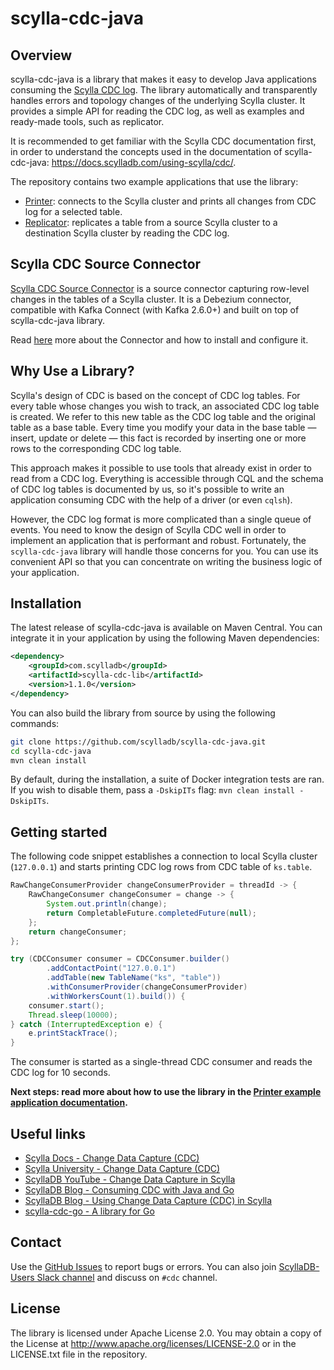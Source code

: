 # scylla-cdc-java

## Overview

scylla-cdc-java is a library that makes it easy to develop Java applications consuming the [Scylla CDC log](https://docs.scylladb.com/using-scylla/cdc/). The library automatically and transparently handles errors and topology changes of the underlying Scylla cluster. It provides a simple API for reading the CDC log, as well as examples and ready-made tools, such as replicator.

It is recommended to get familiar with the Scylla CDC documentation first, in order to understand the concepts used in the documentation of scylla-cdc-java: https://docs.scylladb.com/using-scylla/cdc/.

The repository contains two example applications that use the library:
- [Printer](scylla-cdc-printer): connects to the Scylla cluster and prints all changes from CDC log for a selected table.
- [Replicator](scylla-cdc-replicator): replicates a table from a source Scylla cluster to a destination Scylla cluster by reading the CDC log.

## Scylla CDC Source Connector
[Scylla CDC Source Connector](https://github.com/scylladb/scylla-cdc-source-connector) is a source connector capturing row-level changes in the tables of a Scylla cluster. It is a Debezium connector, compatible with Kafka Connect (with Kafka 2.6.0+) and built on top of scylla-cdc-java library.

Read [here](https://github.com/scylladb/scylla-cdc-source-connector) more about the Connector and how to install and configure it.

## Why Use a Library?
Scylla's design of CDC is based on the concept of CDC log tables. For every table whose changes you wish to track, an associated CDC log table is created. We refer to this new table as the CDC log table and the original table as a base table. Every time you modify your data in the base table — insert, update or delete — this fact is recorded by inserting one or more rows to the corresponding CDC log table.

This approach makes it possible to use tools that already exist in order to read from a CDC log. Everything is accessible through CQL and the schema of CDC log tables is documented by us, so it's possible to write an application consuming CDC with the help of a driver (or even `cqlsh`).

However, the CDC log format is more complicated than a single queue of events. You need to know the design of Scylla CDC well in order to implement an application that is performant and robust. Fortunately, the `scylla-cdc-java` library will handle those concerns for you. You can use its convenient API so that you can concentrate on writing the business logic of your application.

## Installation

The latest release of scylla-cdc-java is available on Maven Central. You can integrate it in your application by using the following Maven dependencies:
```xml
<dependency>
    <groupId>com.scylladb</groupId>
    <artifactId>scylla-cdc-lib</artifactId>
    <version>1.1.0</version>
</dependency>
```

You can also build the library from source by using the following commands:
```bash
git clone https://github.com/scylladb/scylla-cdc-java.git
cd scylla-cdc-java
mvn clean install
```

By default, during the installation, a suite of Docker integration tests are ran. If you wish to disable them, pass a
`-DskipITs` flag: `mvn clean install -DskipITs`.

## Getting started

The following code snippet establishes a connection to local Scylla cluster (`127.0.0.1`) and starts printing CDC log rows from CDC table of `ks.table`.

```java
RawChangeConsumerProvider changeConsumerProvider = threadId -> {
    RawChangeConsumer changeConsumer = change -> {
        System.out.println(change);
        return CompletableFuture.completedFuture(null);
    };
    return changeConsumer;
};

try (CDCConsumer consumer = CDCConsumer.builder()
        .addContactPoint("127.0.0.1")
        .addTable(new TableName("ks", "table"))
        .withConsumerProvider(changeConsumerProvider)
        .withWorkersCount(1).build()) {
    consumer.start();
    Thread.sleep(10000);
} catch (InterruptedException e) {
    e.printStackTrace();
}
```

The consumer is started as a single-thread CDC consumer and reads the CDC log for 10 seconds.

**Next steps: read more about how to use the library in the [Printer example application documentation](scylla-cdc-printer).**

## Useful links

- [Scylla Docs - Change Data Capture (CDC)](https://docs.scylladb.com/using-scylla/cdc/)
- [Scylla University - Change Data Capture (CDC)](https://university.scylladb.com/courses/scylla-operations/lessons/change-data-capture-cdc/)
- [ScyllaDB YouTube - Change Data Capture in Scylla](https://www.youtube.com/watch?v=392Nbfrq7Dg)
- [ScyllaDB Blog - Consuming CDC with Java and Go](https://www.scylladb.com/2021/02/09/consuming-cdc-with-java-and-go/)
- [ScyllaDB Blog - Using Change Data Capture (CDC) in Scylla](https://www.scylladb.com/2020/07/23/using-change-data-capture-cdc-in-scylla/)
- [scylla-cdc-go - A library for Go](https://github.com/scylladb/scylla-cdc-go)

## Contact

Use the [GitHub Issues](https://github.com/scylladb/scylla-cdc-java/issues) to report bugs or errors. You can also join [ScyllaDB-Users Slack channel](http://slack.scylladb.com/) and discuss on `#cdc` channel.

## License

The library is licensed under Apache License 2.0. You may obtain a copy of the License at http://www.apache.org/licenses/LICENSE-2.0 or in the LICENSE.txt file in the repository.
